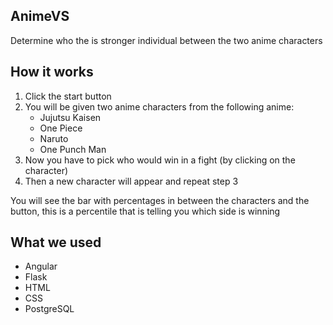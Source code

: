 ## AnimeVS
Determine who the is stronger individual between the two anime characters

## How it works
1. Click the start button
2. You will be given two anime characters from the following anime:
   - Jujutsu Kaisen
   - One Piece
   - Naruto
   - One Punch Man
3. Now you have to pick who would win in a fight (by clicking on the character)
4. Then a new character will appear and repeat step 3

You will see the bar with percentages in between the characters and the button, 
this is a percentile that is telling you which side is winning

## What we used
  - Angular 
  - Flask
  - HTML
  - CSS
  - PostgreSQL







